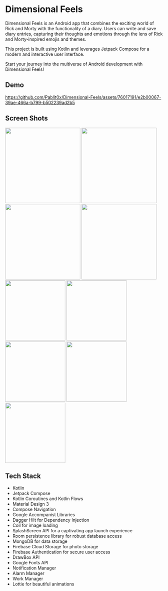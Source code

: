 # Dimensional Feels

Dimensional Feels is an Android app that combines the exciting world of Rick and Morty with the functionality of a diary. Users can write and save diary entries, capturing their thoughts and emotions through the lens of Rick and Morty-inspired emojis and themes.

This project is built using Kotlin and leverages Jetpack Compose for a modern and interactive user interface.

Start your journey into the multiverse of Android development with Dimensional Feels!

## Demo
https://github.com/Pablit0x/Dimensional-Feels/assets/76017191/e2b00067-39ae-466a-b799-b502239ad2b5

## Screen Shots
<img src="https://github.com/Pablit0x/Dimensional-Feels/assets/76017191/3b3f04fc-9374-4ba3-8b16-ee3409b30536" width="240">
<img src="https://github.com/Pablit0x/Dimensional-Feels/assets/76017191/ea76c94a-c56b-4bcb-be98-18dc334d1678" width="240">
<img src="https://github.com/Pablit0x/Dimensional-Feels/assets/76017191/1ed71ad3-23e9-42c1-9add-bae3f9690826" width="240">
<img src="https://github.com/Pablit0x/Dimensional-Feels/assets/76017191/85c2764c-12e3-4153-8ca1-9b63966ecbbb" width="240">


<img src="https://github.com/Pablit0x/Dimensional-Feels/assets/76017191/9e49740d-b4fb-4a58-955d-feb2a99c2d58" width="192">
<img src="https://github.com/Pablit0x/Dimensional-Feels/assets/76017191/986c93b2-c58f-45d7-a5b2-0560f5a822bd" width="192">
<img src="https://github.com/Pablit0x/Dimensional-Feels/assets/76017191/2bd7eefd-a214-459b-933e-d39228f16609" width="192">

<img src="https://github.com/Pablit0x/Dimensional-Feels/assets/76017191/79dcc71f-4285-4101-8866-e0cbebecf97a" width="192">
<img src="https://github.com/Pablit0x/Dimensional-Feels/assets/76017191/4ee8c5d3-60cb-491c-a591-65eab15928ad" width="192">





## Tech Stack

- Kotlin
- Jetpack Compose
- Kotlin Coroutines and Kotlin Flows
- Material Design 3
- Compose Navigation
- Google Accompanist Libraries
- Dagger Hilt for Dependency Injection
- Coil for image loading
- SplashScreen API for a captivating app launch experience
- Room persistence library for robust database access
- MongoDB for data storage
- Firebase Cloud Storage for photo storage
- Firebase Authentication for secure user access
- DrawBox API
- Google Fonts API
- Notification Manager
- Alarm Manager
- Work Manager
- Lottie for beautiful animations

